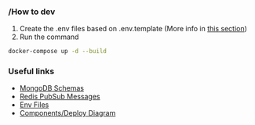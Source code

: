 ### /How to dev

1. Create the .env files based on .env.template (More info in [this section](#env))
2. Run the command

```bash
docker-compose up -d --build
```

### Useful links

- [MongoDB Schemas](mongo/schemas/)
- [Redis PubSub Messages](redis/)
- [Env Files](env.md)
- [Components/Deploy Diagram]()